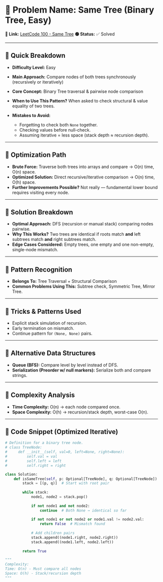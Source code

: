 # 🔹 Problem Name: Same Tree (Binary Tree, Easy)

**🔗 Link:** [LeetCode 100 - Same Tree](https://leetcode.com/problems/same-tree/)
**🟢 Status:** ✅ Solved

---

## 🔹 Quick Breakdown

* **Difficulty Level:** Easy
* **Main Approach:** Compare nodes of both trees synchronously (recursively or iteratively)
* **Core Concept:** Binary Tree traversal & pairwise node comparison
* **When to Use This Pattern?** When asked to check structural & value equality of two trees.
* **Mistakes to Avoid:**

  * Forgetting to check both `None` together.
  * Checking values before null-check.
  * Assuming iterative = less space (stack depth ≈ recursion depth).

---

## 🔹 Optimization Path

* **Brute Force:** Traverse both trees into arrays and compare → O(n) time, O(n) space.
* **Optimized Solution:** Direct recursive/iterative comparison → O(n) time, O(h) space.
* **Further Improvements Possible?** Not really — fundamental lower bound requires visiting every node.

---

## 🔹 Solution Breakdown

* **Optimal Approach:** DFS (recursion or manual stack) comparing nodes pairwise.
* **Why This Works?** Two trees are identical if roots match **and** left subtrees match **and** right subtrees match.
* **Edge Cases Considered:** Empty trees, one empty and one non-empty, single-node mismatch.

---

## 🔹 Pattern Recognition

* **Belongs To:** Tree Traversal + Structural Comparison
* **Common Problems Using This:** Subtree check, Symmetric Tree, Mirror Tree.

---

## 🔹 Tricks & Patterns Used

* Explicit stack simulation of recursion.
* Early termination on mismatch.
* Continue pattern for `(None, None)` pairs.

---

## 🔹 Alternative Data Structures

* **Queue (BFS):** Compare level by level instead of DFS.
* **Serialization (Preorder w/ null markers):** Serialize both and compare strings.

---

## 🔹 Complexity Analysis

* **Time Complexity:** O(n) → each node compared once.
* **Space Complexity:** O(h) → recursion/stack depth, worst-case O(n).

---

## 🔹 Code Snippet (Optimized Iterative)

```python
# Definition for a binary tree node.
# class TreeNode:
#     def __init__(self, val=0, left=None, right=None):
#         self.val = val
#         self.left = left
#         self.right = right

class Solution:
    def isSameTree(self, p: Optional[TreeNode], q: Optional[TreeNode]) -> bool:
        stack = [(p, q)]  # Start with root pair
    
        while stack:
            node1, node2 = stack.pop()
        
            if not node1 and not node2:
                continue  # Both None → identical so far
        
            if not node1 or not node2 or node1.val != node2.val:
                return False  # Mismatch found
        
            # Add children pairs
            stack.append((node1.right, node2.right))
            stack.append((node1.left, node2.left))
    
        return True

"""
Complexity:
Time: O(n) - Must compare all nodes
Space: O(h) - Stack/recursion depth
"""
```

